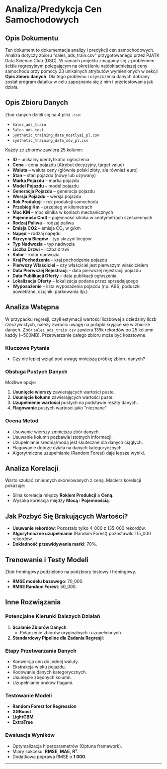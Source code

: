# Analiza/Predykcja Cen Samochodowych

## Opis Dokumentu

Ten dokument to dokumentacja analizy i predykcji cen samochodowych. Analiza dotyczy zbioru “sales_ads_train.csv” przygotowanego przez PJATK Data Science Club (DSC). W ramach projektu zmagamy się z problemem ściśle regresyjnym polegającym na określeniu najdokładniejszej ceny samochodu przy pomocy 23 unikalnych atrybutów wymienionych w sekcji **Opis zbioru danych**. Dla tego problemu i czyszczenia danych dobrany został program dataiku w celu zapoznania się z nim i przetestowania jak działa.

## Opis Zbioru Danych

Zbór danych dzieli się na 4 pliki `.csv`:

- `Sales_ads_train`
- `Sales_ads_test`
- `Synthetic_training_data_mostlyai_pl.csv`
- `synthetic_training_data_sdv_pl.csv`

Każdy ze zbiorów zawiera 25 kolumn:

- **ID** – unikalny identyfikator ogłoszenia
- **Cena** – cena pojazdu (Atrybut decyzyjny, target value)
- **Waluta** – waluta ceny (głównie polski złoty, ale również euro)
- **Stan** – stan pojazdu (nowy lub używany)
- **Marka Pojazdu** – marka pojazdu
- **Model Pojazdu** – model pojazdu
- **Generacja Pojazdu** – generacja pojazdu
- **Wersja Pojazdu** – wersja pojazdu
- **Rok Produkcji** – rok produkcji samochodu
- **Przebieg Km** – przebieg w kilometrach
- **Moc KM** – moc silnika w koniach mechanicznych
- **Pojemność Cm3** – pojemność silnika w centymetrach sześciennych
- **Rodzaj Paliwa** – rodzaj paliwa
- **Emisja CO2** – emisja CO₂ w g/km
- **Napęd** – rodzaj napędu
- **Skrzynia Biegów** – typ skrzyni biegów
- **Typ Nadwozia** – typ nadwozia
- **Liczba Drzwi** – liczba drzwi
- **Kolor** – kolor nadwozia
- **Kraj Pochodzenia** – kraj pochodzenia pojazdu
- **Pierwszy Właściciel** – czy właściciel jest pierwszym właścicielem
- **Data Pierwszej Rejestracji** – data pierwszej rejestracji pojazdu
- **Data Publikacji Oferty** – data publikacji ogłoszenia
- **Lokalizacja Oferty** – lokalizacja podana przez sprzedającego
- **Wyposażenie** – lista wyposażenia pojazdu (np. ABS, poduszki powietrzne, czujniki parkowania itp.)

## Analiza Wstępna

W przypadku regresji, czyli estymacji wartości liczbowej z dziedziny liczb rzeczywistych, należy zwrócić uwagę na pułapki kryjące się w zbiorze danych. Zbór `sales_ads_train.csv` zawiera 135k rekordów po 25 kolumn każdy (~500MB). Przetwarzanie całego zbioru może być kosztowne.

### Kluczowe Pytania

- Czy nie lepiej wziąć pod uwagę mniejszą próbkę zbioru danych?

### Obsługa Pustych Danych

Możliwe opcje:

1. **Usunięcie wierszy** zawierających wartości puste.
2. **Usunięcie kolumn** zawierających wartości puste.
3. **Uzupełnienie wartości** pustych na podstawie reszty danych.
4. **Flagowanie** pustych wartości jako "nieznane".

### Ocena Metod

- Usuwanie wierszy zmniejsza zbór danych.
- Usuwanie kolumn pozbawia istotnych informacji.
- Uzupełnianie średnią/modą jest skuteczne dla danych ciągłych.
- Flagowanie dobrze działa na danych kategorycznych.
- Algorytmiczne uzupełnianie (Random Forest) daje lepsze wyniki.

## Analiza Korelacji

Warto szukać zmiennych skorelowanych z ceną. Macierz korelacji pokazuje:

- Silna korelacja między **Rokiem Produkcji** a **Ceną**.
- Wysoka korelacja między **Mocą** i **Pojemnością**.

## Jak Pozbyć Się Brakujących Wartości?

- **Usuwanie rekordów**: Pozostało tylko 4_000 z 135_000 rekordów.
- **Algorytmiczne uzupełnianie** (Random Forest) pozostawiło 115_000 rekordów.
- **Dokładność przewidywania marki**: 70%.

## Trenowanie i Testy Modeli

Zbór treningowy podzielono na podzbiory testowy i treningowy.

- **RMSE modelu bazowego**: 70_000.
- **RMSE Random Forest**: 50_000.

## Inne Rozwiązania

### Potencjalne Kierunki Dalszych Działań

1. **Scalanie Zbiorów Danych**: 
   - Połączenie zbiorów oryginalnych i uzupełnionych.
2. **Standardowy Pipeline dla Zadania Regresji**:

### Etapy Przetwarzania Danych

- Konwersja cen do jednej waluty.
- Ekstrakcja wieku pojazdu.
- Kodowanie danych kategorycznych.
- Usunięcie zbędnych kolumn.
- Uzupełnianie braków flagami.

### Testowanie Modeli

- **Random Forest for Regression**
- **XGBoost**
- **LightGBM**
- **ExtraTree**

### Ewaluacja Wyników

- Optymalizacja hiperparametrów (Optuna framework).
- Miary sukcesu: **RMSE**, **MAE**, **R²**.
- Dodatkowa poprawa RMSE o **1 000**.

---
